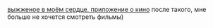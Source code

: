 [выжженое в моём сердце, приложение о кино](https://movie-moe-movie-podgorny1.vercel.app/)
после такого, мне больше не хочется смотреть фильмы)

